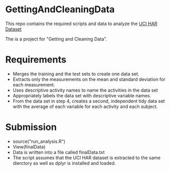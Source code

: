 # GettingAndCleaningData
This repo contains the required scripts and data to analyze the [UCI HAR Dataset](http://archive.ics.uci.edu/ml/datasets/Human+Activity+Recognition+Using+Smartphones)

The is a project for "Getting and Cleaning Data".

# Requirements
- Merges the training and the test sets to create one data set.
- Extracts only the measurements on the mean and standard deviation for each measurement.
- Uses descriptive activity names to name the activities in the data set
- Appropriately labels the data set with descriptive variable names.
- From the data set in step 4, creates a second, independent tidy data set with the average of each variable for each activity and each subject.


# Submission
- source("run_analysis.R")
- View(finalData)
- Data is written into a file called finalData.txt
- The script assumes that the UCI HAR dataset is extracted to the same dierctory as well as dplyr is installed and loaded.
